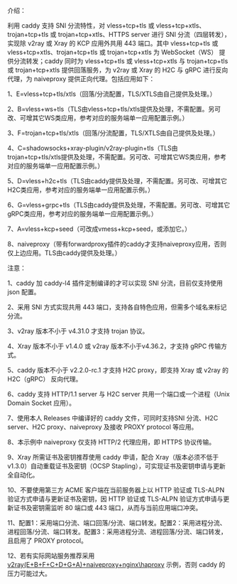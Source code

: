 介绍：

利用 caddy 支持 SNI 分流特性，对 vless+tcp+tls 或 vless+tcp+xtls、trojan+tcp+tls 或 trojan+tcp+xtls、HTTPS server 进行 SNI 分流（四层转发），实现除 v2ray 或 Xray 的 KCP 应用外共用 443 端口。其中 vless+tcp+tls 或 vless+tcp+xtls、trojan+tcp+tls 或 trojan+tcp+xtls 为 WebSocket（WS） 提供分流转发；caddy 同时为 vless+tcp+tls 或 vless+tcp+xtls 与 trojan+tcp+tls 或 trojan+tcp+xtls 提供回落服务，为 v2ray 或 Xray 的 H2C 与 gRPC 进行反向代理，为 naiveproxy 提供正向代理。包括应用如下：

1、E=vless+tcp+tls/xtls（回落/分流配置，TLS/XTLS由自己提供及处理。）

2、B=vless+ws+tls（TLS由vless+tcp+tls/xtls提供及处理，不需配置。另可改、可增其它WS类应用，参考对应的服务端单一应用配置示例。）

3、F=trojan+tcp+tls/xtls（回落/分流配置，TLS/XTLS由自己提供及处理。）

4、C=shadowsocks+xray-plugin/v2ray-plugin+tls（TLS由trojan+tcp+tls/xtls提供及处理，不需配置。另可改、可增其它WS类应用，参考对应的服务端单一应用配置示例。）

5、D=vless+h2c+tls（TLS由caddy提供及处理，不需配置。另可改、可增其它H2C类应用，参考对应的服务端单一应用配置示例。）

6、G=vless+grpc+tls（TLS由caddy提供及处理，不需配置。另可改、可增其它gRPC类应用，参考对应的服务端单一应用配置示例。）

7、A=vless+kcp+seed（可改成vmess+kcp+seed，或添加它。）

8、naiveproxy（带有forwardproxy插件的caddy才支持naiveproxy应用，否则仅上边应用。TLS由caddy提供及处理。）

注意：

1、caddy 加 caddy-l4 插件定制编译的才可以实现 SNI 分流，目前仅支持使用 json 配置。

2、采用 SNI 方式实现共用 443 端口，支持各自特色应用，但需多个域名来标记分流。

3、v2ray 版本不小于 v4.31.0 才支持 trojan 协议。

4、Xray 版本不小于 v1.4.0 或 v2ray 版本不小于v4.36.2，才支持 gRPC 传输方式。

5、caddy 版本不小于 v2.2.0-rc.1 才支持 H2C proxy，即支持 Xray 或 v2ray 的 H2C（gRPC） 反向代理。

6、caddy 支持 HTTP/1.1 server 与 H2C server 共用一个端口或一个进程（Unix Domain Socket 应用）。

7、使用本人 Releases 中编译好的 caddy 文件，可同时支持SNI 分流、H2C server、H2C proxy、naiveproxy 及接收 PROXY protocol 等应用。

8、本示例中 naiveproxy 仅支持 HTTP/2 代理应用，即 HTTPS 协议传输。

9、Xray 所需证书及密钥推荐使用 caddy 申请，配合 Xray（版本必须不低于v1.3.0）自动重载证书及密钥（OCSP Stapling），可实现证书及密钥申请与更新全自动化。

10、不要使用第三方 ACME 客户端在当前服务器上以 HTTP 验证或 TLS-ALPN 验证方式申请与更新证书及密钥，因 HTTP 验证或 TLS-ALPN 验证方式申请与更新证书及密钥需监听 80 端口或 443 端口，从而与当前应用端口冲突。

11、配置1：采用端口分流、端口回落/分流、端口转发。配置2：采用进程分流、进程回落/分流、端口转发。配置3：采用进程分流、进程回落/分流、端口转发，且启用了 PROXY protocol。

12、若有实际网站服务推荐采用 [v2ray(E+B+F+C+D+G+A)+naiveproxy+nginx\haproxy](https://github.com/lxhao61/integrated-examples/tree/main/v2ray(E%2BB%2BF%2BC%2BD%2BG%2BA)%2Bnaiveproxy%2Bnginx%5Chaproxy) 示例，否则 caddy 的压力可能过大。
